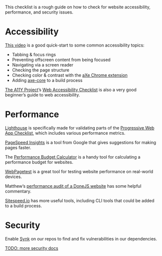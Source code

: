 This checklist is a rough guide on how to check for website accessibility, performance, and security issues.

# Accessibility

[This video](https://www.youtube.com/watch?v=cOmehxAU_4s) is a good quick-start to some common accessibility topics:

- Tabbing & focus rings
- Preventing offscreen content from being focused
- Navigating via a screen reader
- Checking the page structure
- Checking color & contrast with the [aXe Chrome extension](https://www.deque.com/products/axe/)
- Adding [axe-core](https://github.com/dequelabs/axe-core) to a build process

[The A11Y Project](http://a11yproject.com/)’s [Web Accessibility Checklist](http://a11yproject.com/checklist.html) is also a very good beginner’s guide to web accessibility.

# Performance

[Lighthouse](https://developers.google.com/web/tools/lighthouse/) is specifically made for validating parts of the [Progressive Web App Checklist](https://developers.google.com/web/progressive-web-apps/checklist), which includes various performance metrics.

[PageSpeed Insights](https://developers.google.com/speed/pagespeed/insights/) is a tool from Google that gives suggestions for making pages faster.

The [Performance Budget Calculator](http://www.performancebudget.io/) is a handy tool for calculating a performance budget for websites.

[WebPagetest](https://www.webpagetest.org/easy) is a great tool for testing website performance on real-world devices.

Matthew’s [performance audit of a DoneJS website](https://github.com/stealjs/stealjs/issues/20) has some helpful commentary.

[Sitespeed.io](https://www.sitespeed.io/) has more useful tools, including CLI tools that could be added to a build process.

# Security

Enable [Synk](https://snyk.io/) on our repos to find and fix vulnerabilities in our dependencies.

[TODO: more security docs](https://github.com/donejs/developer-relations/issues/13#issuecomment-295915916)